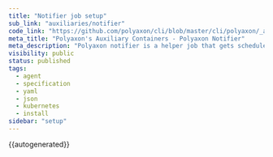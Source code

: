 ```yaml
---
title: "Notifier job setup"
sub_link: "auxiliaries/notifier"
code_link: "https://github.com/polyaxon/cli/blob/master/cli/polyaxon/_auxiliaries/notifier.py"
meta_title: "Polyaxon's Auxiliary Containers - Polyaxon Notifier"
meta_description: "Polyaxon notifier is a helper job that gets scheduled to handle post-done events and send webhooks for operations annotated with `hooks` or `notifications`."
visibility: public
status: published
tags:
  - agent
  - specification
  - yaml
  - json
  - kubernetes
  - install
sidebar: "setup"
---
```


{{autogenerated}}
